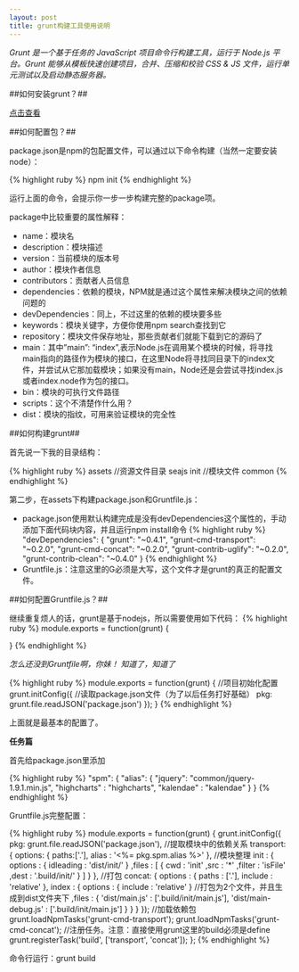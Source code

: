 ```yaml
---
layout: post
title: grunt构建工具使用说明
---
```


*Grunt 是一个基于任务的 JavaScript 项目命令行构建工具，运行于 Node.js 平台。Grunt 能够从模板快速创建项目，合并、压缩和校验 CSS & JS 文件，运行单元测试以及启动静态服务器。*

##如何安装grunt？##

[点击查看](https://gist.github.com/Johnqing/5140671)

##如何配置包？##

package.json是npm的包配置文件，可以通过以下命令构建（当然一定要安装node）：

{% highlight ruby %}
npm init
{% endhighlight %}

运行上面的命令，会提示你一步一步构建完整的package项。

package中比较重要的属性解释：

+ name：模块名
+ description：模块描述
+ version：当前模块的版本号
+ author：模块作者信息
+ contributors：贡献者人员信息
+ dependencies：依赖的模块，NPM就是通过这个属性来解决模块之间的依赖问题的
+ devDependencies：同上，不过这里的依赖的模块要多些
+ keywords：模块关键字，方便你使用npm search查找到它
+ repository：模块文件保存地址，那些贡献者们就能下载到它的源码了
+ main：其中”main”: “index”,表示Node.js在调用某个模块的时候，将寻找main指向的路径作为模块的接口，在这里Node将寻找同目录下的index文件，并尝试从它那加载模块；如果没有main，Node还是会尝试寻找index.js或者index.node作为包的接口。
+ bin：模块的可执行文件路径
+ scripts：这个不清楚作什么用？
+ dist：模块的指纹，可用来验证模块的完全性

##如何构建grunt##

首先说一下我的目录结构：

{% highlight ruby %}
assets //资源文件目录
    seajs
    init //模块文件
    common
{% endhighlight %}

第二步，在assets下构建package.json和Gruntfile.js：

+ package.json使用默认构建完成是没有devDependencies这个属性的，手动添加下面代码块内容，并且运行npm install命令
{% highlight ruby %}
"devDependencies": {
    "grunt": "~0.4.1",
    "grunt-cmd-transport": "~0.2.0",
    "grunt-cmd-concat": "~0.2.0",
    "grunt-contrib-uglify": "~0.2.0",
    "grunt-contrib-clean": "~0.4.0"
}
{% endhighlight %}
+ Gruntfile.js：注意这里的G必须是大写，这个文件才是grunt的真正的配置文件。

##如何配置Gruntfile.js？##

继续重复烦人的话，grunt是基于nodejs，所以需要使用如下代码：
{% highlight ruby %}
module.exports = function(grunt) {

}
{% endhighlight %}

*怎么还没到Gruntfile啊，你妹！* *知道了，知道了*

{% highlight ruby %}
module.exports = function(grunt) {
    //项目初始化配置
    grunt.initConfig({
        //读取package.json文件（为了以后任务打好基础）
        pkg: grunt.file.readJSON('package.json')
    });
}
{% endhighlight %}

上面就是最基本的配置了。

**任务篇**

首先给package.json里添加

{% highlight ruby %}
"spm": {
    "alias": {
        "jquery": "common/jquery-1.9.1.min.js",
        "highcharts" : "highcharts",
        "kalendae" : "kalendae"
    }
}
{% endhighlight %}

Gruntfile.js完整配置：

{% highlight ruby %}
 module.exports = function(grunt) {
  grunt.initConfig({
    pkg: grunt.file.readJSON('package.json'),
    //提取模块中的依赖关系
    transport: {
       options: {
        paths:['.'],
        alias : '<%= pkg.spm.alias %>'
       },
       //模块整理
       init : {
          options : {
            idleading : 'dist/init/'
          }
          ,files : [
           {
              cwd : 'init'
             ,src : '*'
             ,filter : 'isFile'
             ,dest : '.build/init/'
           }
         ]
       }
    },
    //打包
    concat: {
        options : {
          paths : ['.'],
          include : 'relative'
        },
        index : {
          options : {
            include : 'relative'
          }
          //打包为2个文件，并且生成到dist文件夹下
         ,files : {
            'dist/main.js' : ['.build/init/main.js'],
            'dist/main-debug.js' : ['.build/init/main.js']
         }
       }
    }
  });
//加载依赖包
  grunt.loadNpmTasks('grunt-cmd-transport');
  grunt.loadNpmTasks('grunt-cmd-concat');
//注册任务。注意：直接使用grunt这里的build必须是define
  grunt.registerTask('build', ['transport', 'concat']);
};
{% endhighlight %}

命令行运行：grunt build